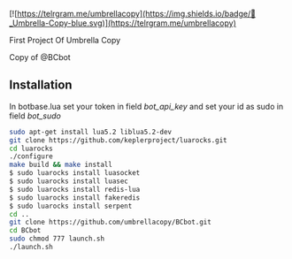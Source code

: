 [![https://telrgram.me/umbrellacopy](https://img.shields.io/badge/👥_Umbrella-Copy-blue.svg)](https://telrgram.me/umbrellacopy)

First Project Of Umbrella Copy

Copy of @BCbot

Installation
------------
In botbase.lua set your token in field *bot_api_key* and set your id as sudo in field *bot_sudo*
```bash
sudo apt-get install lua5.2 liblua5.2-dev
git clone https://github.com/keplerproject/luarocks.git
cd luarocks
./configure
make build && make install
$ sudo luarocks install luasocket
$ sudo luarocks install luasec
$ sudo luarocks install redis-lua
$ sudo luarocks install fakeredis
$ sudo luarocks install serpent
cd ..
git clone https://github.com/umbrellacopy/BCbot.git
cd BCbot
sudo chmod 777 launch.sh
./launch.sh
```

